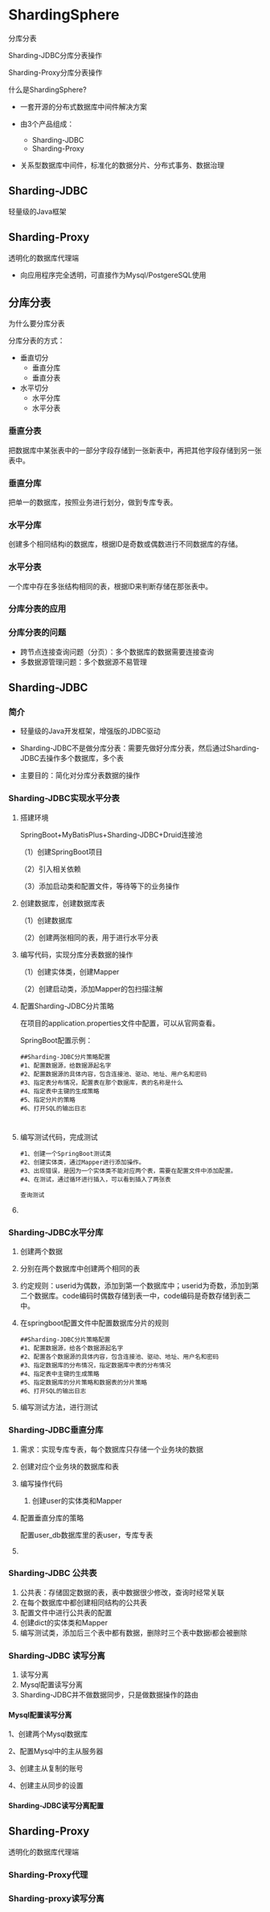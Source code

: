 # ShardingSphere

分库分表

Sharding-JDBC分库分表操作

Sharding-Proxy分库分表操作

什么是ShardingSphere?

- 一套开源的分布式数据库中间件解决方案
- 由3个产品组成：
  - Sharding-JDBC
  - Sharding-Proxy

- 关系型数据库中间件，标准化的数据分片、分布式事务、数据治理



## Sharding-JDBC

轻量级的Java框架

 

## Sharding-Proxy

透明化的数据库代理端

- 向应用程序完全透明，可直接作为Mysql/PostgereSQL使用



## 分库分表

为什么要分库分表

分库分表的方式：

- 垂直切分
  - 垂直分库
  - 垂直分表
- 水平切分
  - 水平分库
  - 水平分表



### 垂直分表

把数据库中某张表中的一部分字段存储到一张新表中，再把其他字段存储到另一张表中。



### 垂直分库

把单一的数据库，按照业务进行划分，做到专库专表。



### 水平分库

创建多个相同结构i的数据库，根据ID是奇数或偶数进行不同数据库的存储。

### 水平分表

一个库中存在多张结构相同的表，根据ID来判断存储在那张表中。

### 分库分表的应用

### 分库分表的问题

- 跨节点连接查询问题（分页）：多个数据库的数据需要连接查询
- 多数据源管理问题：多个数据源不易管理



## Sharding-JDBC

### 简介

- 轻量级的Java开发框架，增强版的JDBC驱动

- Sharding-JDBC不是做分库分表：需要先做好分库分表，然后通过Sharding-JDBC去操作多个数据库，多个表

- 主要目的：简化对分库分表数据的操作

### Sharding-JDBC实现水平分表

1. 搭建环境

   SpringBoot+MyBatisPlus+Sharding-JDBC+Druid连接池

   （1）创建SpringBoot项目

   （2）引入相关依赖

   （3）添加启动类和配置文件，等待等下的业务操作

   

2. 创建数据库，创建数据库表

   （1）创建数据库

   （2）创建两张相同的表，用于进行水平分表

3. 编写代码，实现分库分表数据的操作

   （1）创建实体类，创建Mapper

   （2）创建启动类，添加Mapper的包扫描注解

4. 配置Sharding-JDBC分片策略

   在项目的application.properties文件中配置，可以从官网查看。

   SpringBoot配置示例：

   ```properties
   ##Sharding-JDBC分片策略配置
   #1、配置数据源，给数据源起名字
   #2、配置数据源的具体内容，包含连接池、驱动、地址、用户名和密码
   #3、指定表分布情况，配置表在那个数据库，表的名称是什么
   #4、指定表中主键的生成策略
   #5、指定分片的策略
   #6、打开SQL的输出日志
   ```

   #

5. 编写测试代码，完成测试

   ```
   #1、创建一个SpringBoot测试类
   #2、创建实体类，通过Mapper进行添加操作。
   #3、出现错误，是因为一个实体类不能对应两个表，需要在配置文件中添加配置。
   #4、在测试，通过循环进行插入，可以看到插入了两张表
   
   查询测试
   
   ```

   

6. 

### Sharding-JDBC水平分库

1. 创建两个数据

2. 分别在两个数据库中创建两个相同的表

3. 约定规则：userid为偶数，添加到第一个数据库中；userid为奇数，添加到第二个数据库。code编码时偶数存储到表一中，code编码是奇数存储到表二中。

4. 在springboot配置文件中配置数据库分片的规则

   ```
   ##Sharding-JDBC分片策略配置
   #1、配置数据源，给各个数据源起名字
   #2、配置各个数据源的具体内容，包含连接池、驱动、地址、用户名和密码
   #3、指定数据库的分布情况，指定数据库中表的分布情况
   #4、指定表中主键的生成策略
   #5、指定数据库的分片策略和数据表的分片策略
   #6、打开SQL的输出日志
   ```

5. 编写测试方法，进行测试

### Sharding-JDBC垂直分库

1. 需求：实现专库专表，每个数据库只存储一个业务块的数据

2. 创建对应个业务块的数据库和表

3. 编写操作代码

   1. 创建user的实体类和Mapper

4. 配置垂直分库的策略

   配置user_db数据库里的表user，专库专表

5. 

### Sharding-JDBC 公共表

1. 公共表：存储固定数据的表，表中数据很少修改，查询时经常关联
2. 在每个数据库中都创建相同结构的公共表
3. 配置文件中进行公共表的配置
4. 创建dict的实体类和Mapper
5. 编写测试类，添加后三个表中都有数据，删除时三个表中数据i都会被删除

### Sharding-JDBC  读写分离

1. 读写分离
2. Mysql配置读写分离
3. Sharding-JDBC并不做数据同步，只是做数据操作的路由

#### Mysql配置读写分离

1、创建两个Mysql数据库

2、配置Mysql中的主从服务器

3、创建主从复制的账号

4、创建主从同步的设置

#### Sharding-JDBC读写分离配置



## Sharding-Proxy

透明化的数据库代理端

### Sharding-Proxy代理



### Sharding-proxy读写分离



